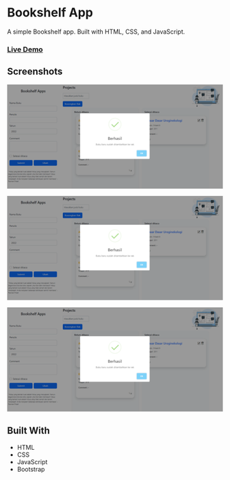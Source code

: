 # Bookshelf App

A simple Bookshelf app. Built with HTML, CSS, and JavaScript.

### [Live Demo](https://rusmanpriadi.github.io/Bookshelf-apps/)

## Screenshots

![gambar 2](images-readme/gambar%203.png)

![gambar 2](images-readme/gambar%203.png)

![gambar 3](images-readme/gambar%203.png)

## Built With

- HTML
- CSS
- JavaScript
- Bootstrap
